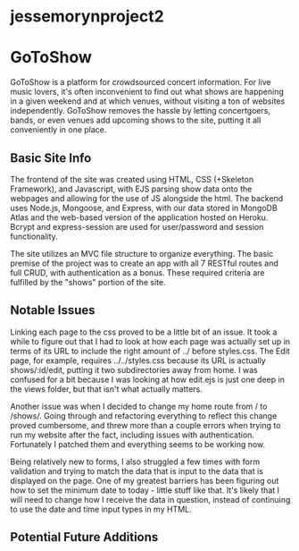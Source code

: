 # jessemorynproject2
<h1>GoToShow</h1>

GoToShow is a platform for crowdsourced concert information. For live music lovers, it's often inconvenient to find out what shows are happening in a given weekend and at which venues, without visiting a ton of websites independently. GoToShow removes the hassle by letting concertgoers, bands, or even venues add upcoming shows to the site, putting it all conveniently in one place.

<h2>Basic Site Info</h2>
The frontend of the site was created using HTML, CSS (+Skeleton Framework), and Javascript, with EJS parsing show data onto the webpages and allowing for the use of JS alongside the html. The backend uses Node.js, Mongoose, and Express, with our data stored in MongoDB Atlas and the web-based version of the application hosted on Heroku. Bcrypt and express-session are used for user/password and session functionality.

The site utilizes an MVC file structure to organize everything. The basic premise of the project was to create an app with all 7 RESTful routes and full CRUD, with authentication as a bonus. These required criteria are fulfilled by the "shows" portion of the site.

<h2>Notable Issues</h2>
Linking each page to the css proved to be a little bit of an issue. It took a while to figure out that I had to look at how each page was actually set up in terms of its URL to include the right amount of ../ before styles.css. The Edit page, for example, requires ../../styles.css because its URL is actually shows/:id/edit, putting it two subdirectories away from home. I was confused for a bit because I was looking at how edit.ejs is just one deep in the views folder, but that isn't what actually matters.

Another issue was when I decided to change my home route from / to /shows/. Going through and refactoring everything to reflect this change proved cumbersome, and threw more than a couple errors when trying to run my website after the fact, including issues with authentication. Fortunately I patched them and everything seems to be working now.

Being relatively new to forms, I also struggled a few times with form validation and trying to match the data that is input to the data that is displayed on the page. One of my greatest barriers has been figuring out how to set the minimum date to today - little stuff like that. It's likely that I will need to change how I receive the data in question, instead of continuing to use the date and time input types in my HTML.

<h2>Potential Future Additions</h2>
